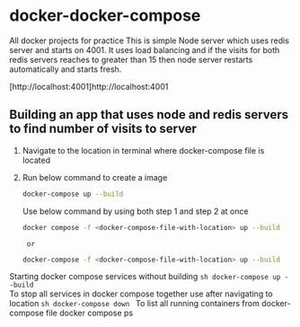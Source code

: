 # docker-docker-compose
All docker projects for practice
This is simple Node server which uses redis server and starts on 4001.
It uses load balancing and if the visits for both redis servers reaches to greater than 15 then node server restarts automatically and starts fresh.

[http://localhost:4001]http://localhost:4001


## Building an app that uses node and redis servers to find number of visits to server

1. Navigate to the location in terminal where docker-compose file is located

2. Run below command to create a image
    ```sh
    docker-compose up --build
    ```    
	
	Use below command by using both step 1 and step 2 at once
    ```sh
    docker compose -f <docker-compose-file-with-location> up --build
    ```
		or
    ```sh
    docker-compose -f <docker-compose-file-with-location> up --build
    ```

Starting docker compose services without building
	```sh
    docker-compose up --build
    ```  
To stop all services in docker compose together use after navigating to location
    ```sh
    docker-compose down
    ```
To list all running containers from docker-compose file
docker compose ps
